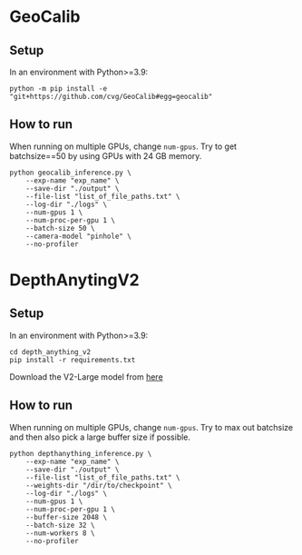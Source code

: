 # GeoCalib

## Setup

In an environment with Python>=3.9:
```
python -m pip install -e "git+https://github.com/cvg/GeoCalib#egg=geocalib"
```

## How to run

When running on multiple GPUs, change `num-gpus`. Try to get batchsize==50 by using GPUs with 24 GB memory.
```
python geocalib_inference.py \
    --exp-name "exp_name" \
    --save-dir "./output" \
    --file-list "list_of_file_paths.txt" \
    --log-dir "./logs" \
    --num-gpus 1 \
    --num-proc-per-gpu 1 \
    --batch-size 50 \
    --camera-model "pinhole" \
    --no-profiler
```


# DepthAnytingV2

## Setup

In an environment with Python>=3.9:
```
cd depth_anything_v2
pip install -r requirements.txt
```

Download the V2-Large model from [here](https://github.com/DepthAnything/Depth-Anything-V2/tree/main/metric_depth)

## How to run

When running on multiple GPUs, change `num-gpus`. Try to max out batchsize and then also pick a large buffer size if possible.
```
python depthanything_inference.py \
    --exp-name "exp_name" \
    --save-dir "./output" \
    --file-list "list_of_file_paths.txt" \
    --weights-dir "/dir/to/checkpoint" \
    --log-dir "./logs" \
    --num-gpus 1 \
    --num-proc-per-gpu 1 \
    --buffer-size 2048 \
    --batch-size 32 \
    --num-workers 8 \
    --no-profiler
```

